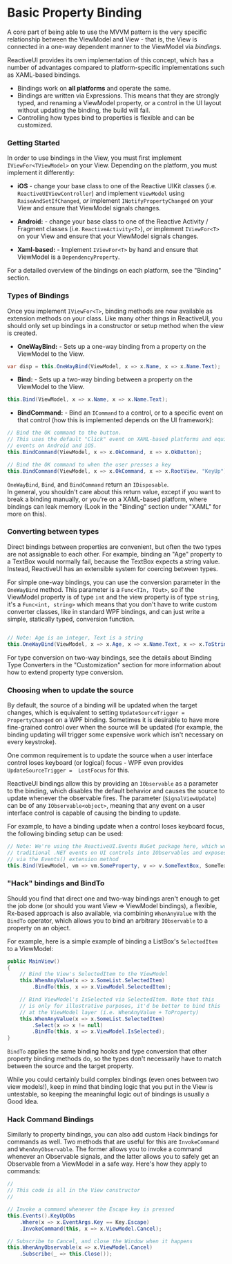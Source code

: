 # Basic Property Binding 

A core part of being able to use the MVVM pattern is the very specific
relationship between the ViewModel and View - that is, the View is connected
in a one-way dependent manner to the ViewModel via *bindings*. 

ReactiveUI provides its own implementation of this concept, which has a number
of advantages compared to platform-specific implementations such as XAML-based
bindings.

* Bindings work on **all platforms** and operate the same.
* Bindings are written via Expressions. This means that they are strongly typed, 
  and renaming a ViewModel property, or a control in the UI layout without 
  updating the binding, the build will fail.
* Controlling how types bind to properties is flexible and can be customized.

### Getting Started

In order to use bindings in the View, you must first implement
`IViewFor<TViewModel>` on your View. Depending on the platform, you must
implement it differently:

* **iOS** - change your base class to one of the Reactive UIKit classes (i.e.
  `ReactiveUIViewController`) and implement `ViewModel` using
  `RaiseAndSetIfChanged`, *or* implement `INotifyPropertyChanged` on your View and
  ensure that ViewModel signals changes.

* **Android:** - change your base class to one of the Reactive Activity /
  Fragment classes (i.e. `ReactiveActivity<T>`), *or* implement
  `IViewFor<T>` on your View and ensure that your ViewModel signals
  changes.

* **Xaml-based:** - Implement `IViewFor<T>` by hand and ensure that ViewModel
  is a `DependencyProperty`.
  
For a detailed overview of the bindings on each platform, see the "Binding" section.

### Types of Bindings

Once you implement `IViewFor<T>`, binding methods are now available as
extension methods on your class. Like many other things in ReactiveUI, you
should only set up bindings in a constructor or setup method when the view is
created.

* **OneWayBind:** - Sets up a one-way binding from a property on the ViewModel
  to the View.

```cs
var disp = this.OneWayBind(ViewModel, x => x.Name, x => x.Name.Text);
```

* **Bind:** - Sets up a two-way binding between a property on the ViewModel to
  the View.

```cs
this.Bind(ViewModel, x => x.Name, x => x.Name.Text);
```

* **BindCommand:** - Bind an `ICommand` to a control, or to a specific event
  on that control (how this is implemented depends on the UI framework):

```cs
// Bind the OK command to the button. 
// This uses the default "Click" event on XAML-based platforms and equivalent 
// events on Android and iOS.
this.BindCommand(ViewModel, x => x.OkCommand, x => x.OkButton);

// Bind the OK command to when the user presses a key
this.BindCommand(ViewModel, x => x.OkCommand, x => x.RootView, "KeyUp");
```

`OneWayBind`, `Bind`, and `BindCommand` return an `IDisposable`.  
In general, you shouldn't care about this return value, except if you want to 
break a binding manually, or you're on a XAML-based platform, where bindings can 
leak memory (Look in the "Binding" section under "XAML" for more on this).

### Converting between types

Direct bindings between properties are convenient, but often the two types are
not assignable to each other. For example, binding an "Age" property to a
TextBox would normally fail, because the TextBox expects a string value. Instead,
ReactiveUI has an extensible system for coercing between types.

For simple one-way bindings, you can use the conversion parameter in the 
`OneWayBind` method. This parameter is a `Func<TIn, TOut>`, so if the ViewModel property
is of type `int` and the view property is of type `string`, it's a `Func<int, string>`
which means that you don't have to write custom converter classes, like in 
standard WPF bindings, and can just write a simple, statically typed, conversion function.

```cs

// Note: Age is an integer, Text is a string
this.OneWayBind(ViewModel, x => x.Age, x => x.Name.Text, x => x.ToString()); // In the last parameter, we .ToString() the integer
```

For type conversion on two-way bindings, see the details about Binding Type Converters 
in the "Customization" section for more information about how to extend property type conversion.

### Choosing when to update the source

By default, the source of a binding will be updated when the target changes,
which is equivalent to setting `UpdateSourceTrigger = PropertyChanged` on a WPF
binding. Sometimes it is desirable to have more fine-grained control over when
the source will be updated (for example, the binding updating will trigger
some expensive work which isn't necessary on every keystroke).

One common requirement is to update the source when a user interface control
loses keyboard (or logical) focus - WPF even provides `UpdateSourceTrigger = 
LostFocus` for this.

ReactiveUI bindings allow this by providing an `IObservable` as a parameter to
the binding, which disables the default behavior and causes the source to
update whenever the observable fires. The parameter (`SignalViewUpdate`) can
be of any `IObservable<object>`, meaning that any event on a user interface 
control is capable of causing the binding to update.

For example, to have a binding update when a control loses keyboard focus, the
following binding setup can be used:

```cs
// Note: We're using the ReactiveUI.Events NuGet package here, which wraps 
// traditional .NET events on UI controls into IObservables and exposes them 
// via the Events() extension method
this.Bind(ViewModel, vm => vm.SomeProperty, v => v.SomeTextBox, SomeTextBox.Events().LostKeyboardFocus);
```

### "Hack" bindings and BindTo

Should you find that direct one and two-way bindings aren't enough to get the
job done (or should you want View => ViewModel bindings), a flexible, Rx-based
approach is also available, via combining `WhenAnyValue` with the `BindTo`
operator, which allows you to bind an arbitrary `IObservable` to a property on
an object.

For example, here is a simple example of binding a ListBox's `SelectedItem` to
a ViewModel:

```cs
public MainView()
{
    // Bind the View's SelectedItem to the ViewModel
    this.WhenAnyValue(x => x.SomeList.SelectedItem)
        .BindTo(this, x => x.ViewModel.SelectedItem);

    // Bind ViewModel's IsSelected via SelectedItem. Note that this
    // is only for illustrative purposes, it'd be better to bind this
    // at the ViewModel layer (i.e. WhenAnyValue + ToProperty)
    this.WhenAnyValue(x => x.SomeList.SelectedItem)
        .Select(x => x != null)
        .BindTo(this, x => x.ViewModel.IsSelected);
}
```

`BindTo` applies the same binding hooks and type conversion that other property
binding methods do, so the types don't necessarily have to match between the
source and the target property.

While you could certainly build complex bindings (even ones between two view
models!), keep in mind that binding logic that you put in the View is
untestable, so keeping the meaningful logic out of bindings is usually a Good
Idea.

### Hack Command Bindings

Similarly to property bindings, you can also add custom Hack bindings for
commands as well. Two methods that are useful for this are `InvokeCommand` and
`WhenAnyObservable`. The former allows you to invoke a command whenever an
Observable signals, and the latter allows you to safely get an Observable from
a ViewModel in a safe way. Here's how they apply to commands:

```cs
//
// This code is all in the View constructor
//

// Invoke a command whenever the Escape key is pressed
this.Events().KeyUpObs
    .Where(x => x.EventArgs.Key == Key.Escape)
    .InvokeCommand(this, x => x.ViewModel.Cancel);

// Subscribe to Cancel, and close the Window when it happens
this.WhenAnyObservable(x => x.ViewModel.Cancel)
    .Subscribe(_ => this.Close());
```
